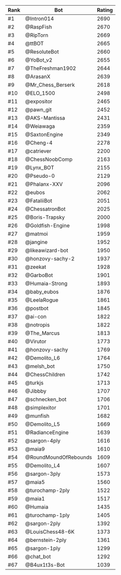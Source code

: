 Rank|Bot|Rating
---|---|---
#1|@Intron014|2690
#2|@RaspFish|2670
#3|@RipTorn|2669
#4|@ttBOT|2665
#5|@ResoluteBot|2660
#6|@YoBot_v2|2655
#7|@TheFreshman1902|2644
#8|@ArasanX|2639
#9|@Mr_Chess_Berserk|2618
#10|@ELO_1500|2498
#11|@expositor|2465
#12|@pawn_git|2452
#13|@AKS-Mantissa|2431
#14|@Weiawaga|2359
#15|@SaxtonEngine|2349
#16|@Cheng-4|2278
#17|@catriever|2200
#18|@ChessNoobComp|2163
#19|@Lynx_BOT|2155
#20|@Pseudo-0|2129
#21|@Phalanx-XXV|2096
#22|@eubos|2062
#23|@FataliiBot|2051
#24|@ChessatronBot|2025
#25|@Boris-Trapsky|2000
#26|@Goldfish-Engine|1998
#27|@matmoi|1959
#28|@jangine|1952
#29|@likeawizard-bot|1950
#30|@honzovy-sachy-2|1937
#31|@zeekat|1928
#32|@GarboBot|1901
#33|@Humaia-Strong|1893
#34|@baby_eubos|1876
#35|@LeelaRogue|1861
#36|@postbot|1845
#37|@ai-con|1822
#38|@notropis|1822
#39|@The_Marcus|1813
#40|@Virutor|1773
#41|@honzovy-sachy|1769
#42|@Demolito_L6|1764
#43|@melsh_bot|1750
#44|@ChessChildren|1742
#45|@turkjs|1713
#46|@Jibbby|1707
#47|@schnecken_bot|1706
#48|@simplexitor|1701
#49|@munfish|1682
#50|@Demolito_L5|1669
#51|@RadianceEngine|1639
#52|@sargon-4ply|1616
#53|@maia9|1610
#54|@RoundMoundOfRebounds|1609
#55|@Demolito_L4|1607
#56|@sargon-3ply|1573
#57|@maia5|1560
#58|@turochamp-2ply|1522
#59|@maia1|1517
#60|@Humaia|1435
#61|@turochamp-1ply|1405
#62|@sargon-2ply|1392
#63|@LouisChess48-6K|1373
#64|@bernstein-2ply|1361
#65|@sargon-1ply|1299
#66|@chat_bot|1292
#67|@B4ux1t3s-Bot|1039

